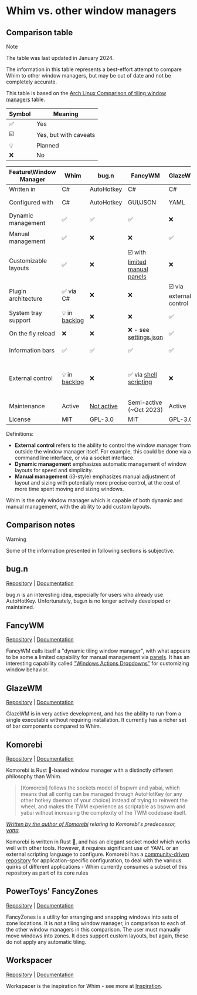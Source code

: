 # Whim vs. other window managers

## Comparison table

> [!NOTE]
> The table was last updated in January 2024.
>
> The information in this table represents a best-effort attempt to compare Whim to other window managers, but may be out of date and not be completely accurate.
>
> This table is based on the [Arch Linux Comparison of tiling window managers](https://wiki.archlinux.org/title/Comparison_of_tiling_window_managers) table.

| Symbol | Meaning               |
| ------ | --------------------- |
| ✅     | Yes                   |
| ☑️     | Yes, but with caveats |
| 💡     | Planned               |
| ❌     | No                    |

| Feature\Window Manager | Whim                                                          | bug.n                                                                          | FancyWM                                                                         | GlazeWM                 | Komorebi                                                                                                                                                                                                           | PowerToys' FancyZones                                                                                                    | Workspacer                                                             |
| ---------------------- | ------------------------------------------------------------- | ------------------------------------------------------------------------------ | ------------------------------------------------------------------------------- | ----------------------- | ------------------------------------------------------------------------------------------------------------------------------------------------------------------------------------------------------------------ | ------------------------------------------------------------------------------------------------------------------------ | ---------------------------------------------------------------------- |
| Written in             | C#                                                            | AutoHotkey                                                                     | C#                                                                              | C#                      | Rust 🦀                                                                                                                                                                                                            | C++                                                                                                                      | C#                                                                     |
| Configured with        | C#                                                            | AutoHotkey                                                                     | GUI/JSON                                                                        | YAML                    | YAML or shell script                                                                                                                                                                                               | GUI                                                                                                                      | C#                                                                     |
| Dynamic management     | ✅                                                            | ✅                                                                             | ✅                                                                              | ❌                      | ✅                                                                                                                                                                                                                 | ❌                                                                                                                       | ✅                                                                     |
| Manual management      | ✅                                                            | ❌                                                                             | ❌                                                                              | ✅                      | ❌                                                                                                                                                                                                                 | ☑️ but not tiling                                                                                                        | ❌                                                                     |
| Customizable layouts   | ✅                                                            | ❌                                                                             | ☑️ with [limited manual panels](https://github.com/FancyWM/fancywm/wiki/Panels) | ❌                      | ☑️ with [custom dynamic layouts](https://github.com/LGUG2Z/komorebi?tab=readme-ov-file#creating-and-loading-custom-layouts)                                                                                        | ☑️ with [custom manual layouts](https://learn.microsoft.com/en-us/windows/powertoys/fancyzones#creating-a-custom-layout) | ✅                                                                     |
| Plugin architecture    | ✅ via C#                                                     | ❌                                                                             | ❌                                                                              | ☑️ via external control | ☑️ via external control                                                                                                                                                                                            | ❌                                                                                                                       | ✅ via C#                                                              |
| System tray support    | 💡 in [backlog](https://github.com/dalyIsaac/Whim/issues/78)  | ❌                                                                             | ❌                                                                              | ✅                      | ❌                                                                                                                                                                                                                 | ❌                                                                                                                       | ✅                                                                     |
| On the fly reload      | ❌                                                            | ❌                                                                             | ❌ - see [settings.json](https://github.com/FancyWM/fancywm/wiki/settings.json) | ✅                      | ✅                                                                                                                                                                                                                 | ✅                                                                                                                       | ❌                                                                     |
| Information bars       | ✅                                                            | ✅                                                                             | ✅                                                                              | ✅                      | ✅, via [Yasb](https://github.com/da-rth/yasb)                                                                                                                                                                     | ❌                                                                                                                       | ✅                                                                     |
| External control       | 💡 in [backlog](https://github.com/dalyIsaac/Whim/issues/670) | ❌                                                                             | ✅ via [shell scripting](https://github.com/FancyWM/fancywm/wiki/Scripting)     | ❌                      | ✅, via [komorebic](https://github.com/LGUG2Z/komorebi?tab=readme-ov-file#configuration-with-komorebic), [named pipes and TCP](https://github.com/LGUG2Z/komorebi?tab=readme-ov-file#configuration-with-komorebic) | ❌                                                                                                                       | ❌                                                                     |
| Maintenance            | Active                                                        | [Not active](https://github.com/fuhsjr00/bug.n?tab=readme-ov-file#development) | Semi-active (~Oct 2023)                                                         | Active                  | Active                                                                                                                                                                                                             | Active                                                                                                                   | [Not active](https://github.com/workspacer/workspacer/discussions/485) |
| License                | MIT                                                           | GPL-3.0                                                                        | MIT                                                                             | GPL-3.0                 | MIT                                                                                                                                                                                                                | MIT                                                                                                                      | MIT                                                                    |

Definitions:

- **External control** refers to the ability to control the window manager from outside the window manager itself. For example, this could be done via a command line interface, or via a socket interface.
- **Dynamic management** emphasizes automatic management of window layouts for speed and simplicity.
- **Manual management** (i3-style) emphasizes manual adjustment of layout and sizing with potentially more precise control, at the cost of more time spent moving and sizing windows.

Whim is the only window manager which is capable of both dynamic and manual management, with the ability to add custom layouts.

## Comparison notes

> [!WARNING]
> Some of the information presented in following sections is subjective.

## bug.n

[Repository](https://github.com/fuhsjr00/bug.n) | [Documentation](https://github.com/fuhsjr00/bug.n/wiki)

bug.n is an interesting idea, especially for users who already use AutoHotKey. Unfortunately, bug.n is no longer actively developed or maintained.

## FancyWM

[Repository](https://github.com/FancyWM/fancywm) | [Documentation](https://github.com/FancyWM/fancywm/wiki)

FancyWM calls itself a "dynamic tiling window manager", with what appears to be some a limited capability for manual management via [panels](https://github.com/FancyWM/fancywm/wiki/Panels#embedded-panels). It has an interesting capability called ["Windows Actions Dropdowns"](https://github.com/FancyWM/fancywm/wiki/Window-Actions-Dropdown) for customizing window behavior.

## GlazeWM

[Repository](https://github.com/glzr-io/glazewm) | [Documentation](https://github.com/glzr-io/glazewm/blob/main/README.md)

GlazeWM is in very active development, and has the ability to run from a single executable without requiring installation. It currently has a richer set of bar components compared to Whim.

## Komorebi

[Repository](https://github.com/LGUG2Z/komorebi) | [Documentation](https://github.com/LGUG2Z/komorebi/blob/master/README.md)

Komorebi is Rust 🦀-based window manager with a distinctly different philosophy than Whim.

> [Komorebi] follows the sockets model of bspwm and yabai, which means that all config can be managed through AutoHotKey (or any other hotkey daemon of your choice) instead of trying to reinvent the wheel, and makes the TWM experience as scriptable as bspwm and yabai without increasing the complexity of the TWM codebase itself.

_[Written by the author of Komorebi](https://news.ycombinator.com/item?id=27427061) relating to Komorebi's predecessor, [yatta](https://github.com/LGUG2Z/yatta)._

Komorebi is written in Rust 🦀, and has an elegant socket model which works well with other tools. However, it requires significant use of YAML or an external scripting language to configure. Komorebi has a [community-driven repository](https://github.com/LGUG2Z/komorebi-application-specific-configuration) for application-specific configuration, to deal with the various quirks of different applications - Whim currently consumes a subset of this repository as part of its core rules

## PowerToys' FancyZones

[Repository](https://github.com/microsoft/PowerToys) | [Documentation](https://learn.microsoft.com/en-us/windows/powertoys/fancyzones)

FancyZones is a utility for arranging and snapping windows into sets of zone locations. It is _not_ a tiling window manager, in comparison to each of the other window managers in this comparison. The user must manually move windows into zones. It does support custom layouts, but again, these do not apply any automatic tiling.

## Workspacer

[Repository](https://github.com/workspacer/workspacer) | [Documentation](https://workspacer.org)

Workspacer is the inspiration for Whim - see more at [Inspiration](./inspiration.md).
